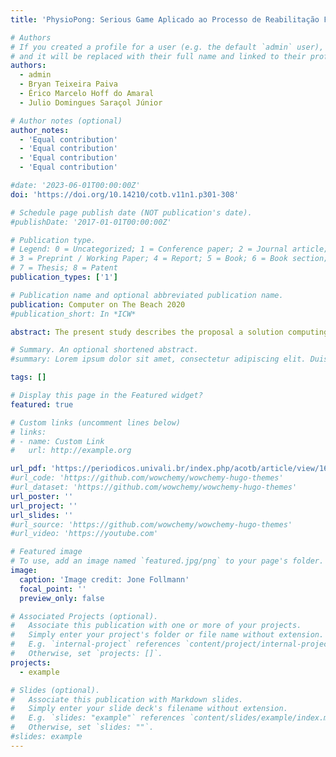 ```yaml
---
title: 'PhysioPong: Serious Game Aplicado ao Processo de Reabilitação Física de Amputados de Membro Superior'

# Authors
# If you created a profile for a user (e.g. the default `admin` user), write the username (folder name) here
# and it will be replaced with their full name and linked to their profile.
authors:
  - admin
  - Bryan Teixeira Paiva
  - Érico Marcelo Hoff do Amaral
  - Julio Domingues Saraçol Júnior

# Author notes (optional)
author_notes:
  - 'Equal contribution'
  - 'Equal contribution'
  - 'Equal contribution'
  - 'Equal contribution'

#date: '2023-06-01T00:00:00Z'
doi: 'https://doi.org/10.14210/cotb.v11n1.p301-308'

# Schedule page publish date (NOT publication's date).
#publishDate: '2017-01-01T00:00:00Z'

# Publication type.
# Legend: 0 = Uncategorized; 1 = Conference paper; 2 = Journal article;
# 3 = Preprint / Working Paper; 4 = Report; 5 = Book; 6 = Book section;
# 7 = Thesis; 8 = Patent
publication_types: ['1']

# Publication name and optional abbreviated publication name.
publication: Computer on The Beach 2020
#publication_short: In *ICW*

abstract: The present study describes the proposal a solution computing based on the context of the Serious Game, to support in the process of physical rehabilitation of patients amputees of upper limbs. Therefore, when we developed a serious game PhysioPong, we expect that the proposal serves as a training tool, integrated into the technical monitoring of electromyography signal to assist inthe early stages of the rehabilitation process of these patients. Thistraining as physically strengthens the muscles so that they canlater be protected, as well as provide the patient with a motivatorenvironment for the treatment. Furthermore, another tool functionalityis to create an environment for physical therapists to followthe progress of these individuals over the rehabilitation process.Nowadays, serious games have had been employed as a tool thatcan be used for several purposes, bringing a ludic experience ofthe players. The PhysioPong was developed by using the Unitygame engine, combined with a sensor node module that aims tocollect data from the myoelectric signals generates by a muscularcontraction of an individual, being possible to perform actions ina game. To further measure the present purpose have been performinga usability test, furthermore scientific experiments withamputees patients. These experiments were carried together byphysiotherapists of the physic rehabilitation service. The evaluationperformed about the tool indicated promising results with a usability and mechanic appropriated, basing the use of PhysioPong.

# Summary. An optional shortened abstract.
#summary: Lorem ipsum dolor sit amet, consectetur adipiscing elit. Duis posuere tellus ac convallis placerat. Proin tincidunt magna sed ex sollicitudin condimentum.

tags: []

# Display this page in the Featured widget?
featured: true

# Custom links (uncomment lines below)
# links:
# - name: Custom Link
#   url: http://example.org

url_pdf: 'https://periodicos.univali.br/index.php/acotb/article/view/16783'
#url_code: 'https://github.com/wowchemy/wowchemy-hugo-themes'
#url_dataset: 'https://github.com/wowchemy/wowchemy-hugo-themes'
url_poster: ''
url_project: ''
url_slides: ''
#url_source: 'https://github.com/wowchemy/wowchemy-hugo-themes'
#url_video: 'https://youtube.com'

# Featured image
# To use, add an image named `featured.jpg/png` to your page's folder.
image:
  caption: 'Image credit: Jone Follmann'
  focal_point: ''
  preview_only: false

# Associated Projects (optional).
#   Associate this publication with one or more of your projects.
#   Simply enter your project's folder or file name without extension.
#   E.g. `internal-project` references `content/project/internal-project/index.md`.
#   Otherwise, set `projects: []`.
projects:
  - example

# Slides (optional).
#   Associate this publication with Markdown slides.
#   Simply enter your slide deck's filename without extension.
#   E.g. `slides: "example"` references `content/slides/example/index.md`.
#   Otherwise, set `slides: ""`.
#slides: example
---
```


